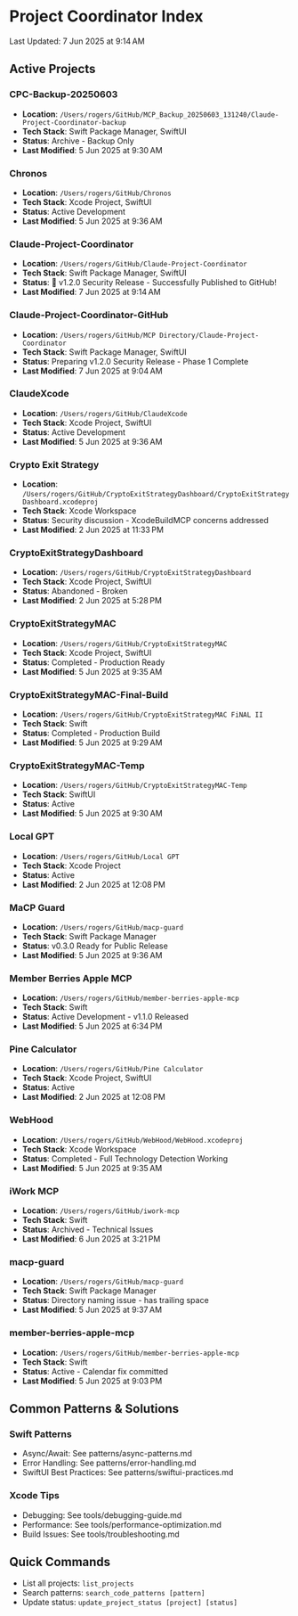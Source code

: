 # Project Coordinator Index

Last Updated: 7 Jun 2025 at 9:14 AM

## Active Projects
### CPC-Backup-20250603
- **Location**: `/Users/rogers/GitHub/MCP_Backup_20250603_131240/Claude-Project-Coordinator-backup`
- **Tech Stack**: Swift Package Manager, SwiftUI
- **Status**: Archive - Backup Only
- **Last Modified**: 5 Jun 2025 at 9:30 AM

### Chronos
- **Location**: `/Users/rogers/GitHub/Chronos`
- **Tech Stack**: Xcode Project, SwiftUI
- **Status**: Active Development
- **Last Modified**: 5 Jun 2025 at 9:36 AM

### Claude-Project-Coordinator
- **Location**: `/Users/rogers/GitHub/Claude-Project-Coordinator`
- **Tech Stack**: Swift Package Manager, SwiftUI
- **Status**: 🎉 v1.2.0 Security Release - Successfully Published to GitHub!
- **Last Modified**: 7 Jun 2025 at 9:14 AM

### Claude-Project-Coordinator-GitHub
- **Location**: `/Users/rogers/GitHub/MCP Directory/Claude-Project-Coordinator`
- **Tech Stack**: Swift Package Manager, SwiftUI
- **Status**: Preparing v1.2.0 Security Release - Phase 1 Complete
- **Last Modified**: 7 Jun 2025 at 9:04 AM

### ClaudeXcode
- **Location**: `/Users/rogers/GitHub/ClaudeXcode`
- **Tech Stack**: Xcode Project, SwiftUI
- **Status**: Active Development
- **Last Modified**: 5 Jun 2025 at 9:36 AM

### Crypto Exit Strategy
- **Location**: `/Users/rogers/GitHub/CryptoExitStrategyDashboard/CryptoExitStrategyDashboard.xcodeproj`
- **Tech Stack**: Xcode Workspace
- **Status**: Security discussion - XcodeBuildMCP concerns addressed
- **Last Modified**: 2 Jun 2025 at 11:33 PM

### CryptoExitStrategyDashboard
- **Location**: `/Users/rogers/GitHub/CryptoExitStrategyDashboard`
- **Tech Stack**: Xcode Project, SwiftUI
- **Status**: Abandoned - Broken
- **Last Modified**: 2 Jun 2025 at 5:28 PM

### CryptoExitStrategyMAC
- **Location**: `/Users/rogers/GitHub/CryptoExitStrategyMAC`
- **Tech Stack**: Xcode Project, SwiftUI
- **Status**: Completed - Production Ready
- **Last Modified**: 5 Jun 2025 at 9:35 AM

### CryptoExitStrategyMAC-Final-Build
- **Location**: `/Users/rogers/GitHub/CryptoExitStrategyMAC FiNAL II`
- **Tech Stack**: Swift
- **Status**: Completed - Production Build
- **Last Modified**: 5 Jun 2025 at 9:29 AM

### CryptoExitStrategyMAC-Temp
- **Location**: `/Users/rogers/GitHub/CryptoExitStrategyMAC-Temp`
- **Tech Stack**: SwiftUI
- **Status**: Active
- **Last Modified**: 5 Jun 2025 at 9:30 AM

### Local GPT
- **Location**: `/Users/rogers/GitHub/Local GPT`
- **Tech Stack**: Xcode Project
- **Status**: Active
- **Last Modified**: 2 Jun 2025 at 12:08 PM

### MaCP Guard
- **Location**: `/Users/rogers/GitHub/macp-guard`
- **Tech Stack**: Swift Package Manager
- **Status**: v0.3.0 Ready for Public Release
- **Last Modified**: 5 Jun 2025 at 9:36 AM

### Member Berries Apple MCP
- **Location**: `/Users/rogers/GitHub/member-berries-apple-mcp`
- **Tech Stack**: Swift
- **Status**: Active Development - v1.1.0 Released
- **Last Modified**: 5 Jun 2025 at 6:34 PM

### Pine Calculator
- **Location**: `/Users/rogers/GitHub/Pine Calculator`
- **Tech Stack**: Xcode Project, SwiftUI
- **Status**: Active
- **Last Modified**: 2 Jun 2025 at 12:08 PM

### WebHood
- **Location**: `/Users/rogers/GitHub/WebHood/WebHood.xcodeproj`
- **Tech Stack**: Xcode Workspace
- **Status**: Completed - Full Technology Detection Working
- **Last Modified**: 5 Jun 2025 at 9:35 AM

### iWork MCP
- **Location**: `/Users/rogers/GitHub/iwork-mcp`
- **Tech Stack**: Swift
- **Status**: Archived - Technical Issues
- **Last Modified**: 6 Jun 2025 at 3:21 PM

### macp-guard
- **Location**: `/Users/rogers/GitHub/macp-guard`
- **Tech Stack**: Swift Package Manager
- **Status**: Directory naming issue - has trailing space
- **Last Modified**: 5 Jun 2025 at 9:37 AM

### member-berries-apple-mcp
- **Location**: `/Users/rogers/GitHub/member-berries-apple-mcp`
- **Tech Stack**: Swift
- **Status**: Active - Calendar fix committed
- **Last Modified**: 5 Jun 2025 at 9:03 PM


## Common Patterns & Solutions

### Swift Patterns
- Async/Await: See patterns/async-patterns.md
- Error Handling: See patterns/error-handling.md
- SwiftUI Best Practices: See patterns/swiftui-practices.md

### Xcode Tips
- Debugging: See tools/debugging-guide.md
- Performance: See tools/performance-optimization.md
- Build Issues: See tools/troubleshooting.md

## Quick Commands
- List all projects: `list_projects`
- Search patterns: `search_code_patterns [pattern]`
- Update status: `update_project_status [project] [status]`